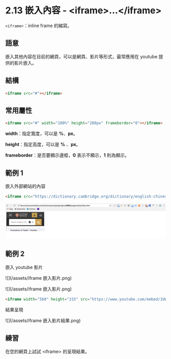 # 2.13 嵌入內容 - &lt;iframe&gt;...&lt;/iframe&gt;

`<iframe>`：inline frame 的縮寫。

## 語意

嵌入其他內容在目前的網頁，可以是網頁、影片等形式，最常應用在 youtube 提供的影片嵌入。

## 結構

```html
<iframe src="#"></iframe>
```

## 常用屬性

```html
<iframe src="#" width="100%" height="200px" frameborder="0"></iframe>
```

**width**：指定寬度，可以是 **%**、**px**。

**height**：指定高度，可以是 **%** 、**px**。

**frameborder**：是否要顯示邊框，**0** 表示不顯示，**1** 則為顯示。

## 範例 1

嵌入外部網站的內容

```html
<iframe src="https://dictionary.cambridge.org/dictionary/english-chinese-traditional/table"></iframe>
```

![](/assets/iframe_嵌入外部網站.png)

## 範例 2

嵌入 youtube 影片

![](/assets/iframe 嵌入影片.png)

![](/assets/iframe 嵌入影片.png)

```html
<iframe width="560" height="315" src="https://www.youtube.com/embed/1UWI7epjcBk" frameborder="0" allow="autoplay; encrypted-media" allowfullscreen></iframe>
```

結果呈現

![](/assets/iframe 嵌入影片結果.png)

## 練習

在您的網頁上試試 &lt;iframe&gt; 的呈現結果。

